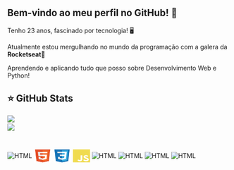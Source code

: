 ## Bem-vindo ao meu perfil no GitHub! 🚀

<p>Tenho 23 anos, fascinado por tecnologia! 🖥️<br>

Atualmente estou mergulhando no mundo da programação com a galera da <b>Rocketseat</b>💜 <br>

Aprendendo e aplicando tudo que posso sobre Desenvolvimento Web e Python!<br>

</p>

## ⭐ GitHub Stats

<div>
   <a href="https://github.com/rebellatoGui">
   <img height="180em" src="https://github-readme-stats.vercel.app/api?username=rebellatoGui&show_icons=true&theme=dark&include_all_commits=true&count_private=true"/>
    <br>
   <img height="180em" src="https://github-readme-stats.vercel.app/api/top-langs/?username=rebellatoGui&layout=compact&langs_count=6&theme=dark"/>
</div>

#

<div style="display: inline-block">    
  <img align="center" alt="HTML" height="30" width="40" src="https://cdn.jsdelivr.net/gh/devicons/devicon@latest/icons/python/python-original.svg">
  <img align="center" alt="HTML" height="30" width="40" src="https://raw.githubusercontent.com/devicons/devicon/master/icons/html5/html5-original.svg">
  <img align="center" alt="CSS" height="30" width="40" src="https://raw.githubusercontent.com/devicons/devicon/master/icons/css3/css3-original.svg">
  <img align="center" alt="Js" height="30" width="40" src="https://raw.githubusercontent.com/devicons/devicon/master/icons/javascript/javascript-plain.svg">
  <img align="center" alt="HTML" height="30" width="40" src="https://cdn.jsdelivr.net/gh/devicons/devicon@latest/icons/react/react-original.svg">
  <img align="center" alt="HTML" height="30" width="40" src="https://cdn.jsdelivr.net/gh/devicons/devicon@latest/icons/typescript/typescript-original.svg">
  <img align="center" alt="HTML" height="30" width="40" src="https://cdn.jsdelivr.net/gh/devicons/devicon@latest/icons/postgresql/postgresql-plain.svg">
  <img align="center" alt="HTML" height="30" width="40" src="https://cdn.jsdelivr.net/gh/devicons/devicon@latest/icons/nodejs/nodejs-original.svg">     
</div>

